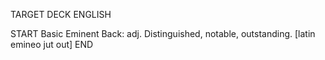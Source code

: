 TARGET DECK
ENGLISH

START
Basic
Eminent
Back: adj. Distinguished, notable, outstanding. [latin emineo jut out]
END

